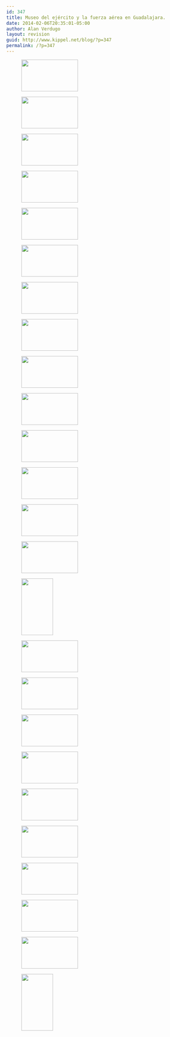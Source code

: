 ```yaml
---
id: 347
title: Museo del ejército y la fuerza aérea en Guadalajara.
date: 2014-02-06T20:35:01-05:00
author: Alan Verdugo
layout: revision
guid: http://www.kippel.net/blog/?p=347
permalink: /?p=347
---
```

<div id='gallery-4' class='gallery galleryid-347 gallery-columns-3 gallery-size-thumbnail'>
  <figure class='gallery-item'> 
  
  <div class='gallery-icon landscape'>
    <a href='http://li106-124.members.linode.com/blog/wp-content/uploads/2013/06/20130526_036m.jpg'><img width="150" height="84" src="http://li106-124.members.linode.com/blog/wp-content/uploads/2013/06/20130526_036m.jpg" class="attachment-thumbnail size-thumbnail" alt="" /></a>
  </div></figure><figure class='gallery-item'> 
  
  <div class='gallery-icon landscape'>
    <a href='http://li106-124.members.linode.com/blog/wp-content/uploads/2013/06/20130526_035m.jpg'><img width="150" height="84" src="http://li106-124.members.linode.com/blog/wp-content/uploads/2013/06/20130526_035m.jpg" class="attachment-thumbnail size-thumbnail" alt="" /></a>
  </div></figure><figure class='gallery-item'> 
  
  <div class='gallery-icon landscape'>
    <a href='http://li106-124.members.linode.com/blog/wp-content/uploads/2013/06/20130526_034m.jpg'><img width="150" height="84" src="http://li106-124.members.linode.com/blog/wp-content/uploads/2013/06/20130526_034m.jpg" class="attachment-thumbnail size-thumbnail" alt="" /></a>
  </div></figure><figure class='gallery-item'> 
  
  <div class='gallery-icon landscape'>
    <a href='http://li106-124.members.linode.com/blog/wp-content/uploads/2013/06/20130526_032m.jpg'><img width="150" height="84" src="http://li106-124.members.linode.com/blog/wp-content/uploads/2013/06/20130526_032m.jpg" class="attachment-thumbnail size-thumbnail" alt="" /></a>
  </div></figure><figure class='gallery-item'> 
  
  <div class='gallery-icon landscape'>
    <a href='http://li106-124.members.linode.com/blog/wp-content/uploads/2013/06/20130526_033m.jpg'><img width="150" height="84" src="http://li106-124.members.linode.com/blog/wp-content/uploads/2013/06/20130526_033m.jpg" class="attachment-thumbnail size-thumbnail" alt="" /></a>
  </div></figure><figure class='gallery-item'> 
  
  <div class='gallery-icon landscape'>
    <a href='http://li106-124.members.linode.com/blog/wp-content/uploads/2013/06/20130526_031m.jpg'><img width="150" height="84" src="http://li106-124.members.linode.com/blog/wp-content/uploads/2013/06/20130526_031m.jpg" class="attachment-thumbnail size-thumbnail" alt="" /></a>
  </div></figure><figure class='gallery-item'> 
  
  <div class='gallery-icon landscape'>
    <a href='http://li106-124.members.linode.com/blog/wp-content/uploads/2013/06/20130526_029m.jpg'><img width="150" height="84" src="http://li106-124.members.linode.com/blog/wp-content/uploads/2013/06/20130526_029m.jpg" class="attachment-thumbnail size-thumbnail" alt="" /></a>
  </div></figure><figure class='gallery-item'> 
  
  <div class='gallery-icon landscape'>
    <a href='http://li106-124.members.linode.com/blog/wp-content/uploads/2013/06/20130526_030m.jpg'><img width="150" height="84" src="http://li106-124.members.linode.com/blog/wp-content/uploads/2013/06/20130526_030m.jpg" class="attachment-thumbnail size-thumbnail" alt="" /></a>
  </div></figure><figure class='gallery-item'> 
  
  <div class='gallery-icon landscape'>
    <a href='http://li106-124.members.linode.com/blog/wp-content/uploads/2013/06/20130526_028m.jpg'><img width="150" height="84" src="http://li106-124.members.linode.com/blog/wp-content/uploads/2013/06/20130526_028m.jpg" class="attachment-thumbnail size-thumbnail" alt="" /></a>
  </div></figure><figure class='gallery-item'> 
  
  <div class='gallery-icon landscape'>
    <a href='http://li106-124.members.linode.com/blog/wp-content/uploads/2013/06/20130526_027m.jpg'><img width="150" height="84" src="http://li106-124.members.linode.com/blog/wp-content/uploads/2013/06/20130526_027m.jpg" class="attachment-thumbnail size-thumbnail" alt="" /></a>
  </div></figure><figure class='gallery-item'> 
  
  <div class='gallery-icon landscape'>
    <a href='http://li106-124.members.linode.com/blog/wp-content/uploads/2013/06/20130526_025m.jpg'><img width="150" height="84" src="http://li106-124.members.linode.com/blog/wp-content/uploads/2013/06/20130526_025m.jpg" class="attachment-thumbnail size-thumbnail" alt="" /></a>
  </div></figure><figure class='gallery-item'> 
  
  <div class='gallery-icon landscape'>
    <a href='http://li106-124.members.linode.com/blog/wp-content/uploads/2013/06/20130526_026m.jpg'><img width="150" height="84" src="http://li106-124.members.linode.com/blog/wp-content/uploads/2013/06/20130526_026m.jpg" class="attachment-thumbnail size-thumbnail" alt="" /></a>
  </div></figure><figure class='gallery-item'> 
  
  <div class='gallery-icon landscape'>
    <a href='http://li106-124.members.linode.com/blog/wp-content/uploads/2013/06/20130526_024m.jpg'><img width="150" height="84" src="http://li106-124.members.linode.com/blog/wp-content/uploads/2013/06/20130526_024m.jpg" class="attachment-thumbnail size-thumbnail" alt="" /></a>
  </div></figure><figure class='gallery-item'> 
  
  <div class='gallery-icon landscape'>
    <a href='http://li106-124.members.linode.com/blog/wp-content/uploads/2013/06/20130526_023m.jpg'><img width="150" height="84" src="http://li106-124.members.linode.com/blog/wp-content/uploads/2013/06/20130526_023m.jpg" class="attachment-thumbnail size-thumbnail" alt="" /></a>
  </div></figure><figure class='gallery-item'> 
  
  <div class='gallery-icon portrait'>
    <a href='http://li106-124.members.linode.com/blog/wp-content/uploads/2013/06/20130526_022m.jpg'><img width="84" height="150" src="http://li106-124.members.linode.com/blog/wp-content/uploads/2013/06/20130526_022m.jpg" class="attachment-thumbnail size-thumbnail" alt="" /></a>
  </div></figure><figure class='gallery-item'> 
  
  <div class='gallery-icon landscape'>
    <a href='http://li106-124.members.linode.com/blog/wp-content/uploads/2013/06/20130526_021m.jpg'><img width="150" height="84" src="http://li106-124.members.linode.com/blog/wp-content/uploads/2013/06/20130526_021m.jpg" class="attachment-thumbnail size-thumbnail" alt="" /></a>
  </div></figure><figure class='gallery-item'> 
  
  <div class='gallery-icon landscape'>
    <a href='http://li106-124.members.linode.com/blog/wp-content/uploads/2013/06/20130526_020m.jpg'><img width="150" height="84" src="http://li106-124.members.linode.com/blog/wp-content/uploads/2013/06/20130526_020m.jpg" class="attachment-thumbnail size-thumbnail" alt="" /></a>
  </div></figure><figure class='gallery-item'> 
  
  <div class='gallery-icon landscape'>
    <a href='http://li106-124.members.linode.com/blog/wp-content/uploads/2013/06/20130526_019m.jpg'><img width="150" height="84" src="http://li106-124.members.linode.com/blog/wp-content/uploads/2013/06/20130526_019m.jpg" class="attachment-thumbnail size-thumbnail" alt="" /></a>
  </div></figure><figure class='gallery-item'> 
  
  <div class='gallery-icon landscape'>
    <a href='http://li106-124.members.linode.com/blog/wp-content/uploads/2013/06/20130526_041m.jpg'><img width="150" height="84" src="http://li106-124.members.linode.com/blog/wp-content/uploads/2013/06/20130526_041m.jpg" class="attachment-thumbnail size-thumbnail" alt="" /></a>
  </div></figure><figure class='gallery-item'> 
  
  <div class='gallery-icon landscape'>
    <a href='http://li106-124.members.linode.com/blog/wp-content/uploads/2013/06/20130526_009m.jpg'><img width="150" height="84" src="http://li106-124.members.linode.com/blog/wp-content/uploads/2013/06/20130526_009m.jpg" class="attachment-thumbnail size-thumbnail" alt="" /></a>
  </div></figure><figure class='gallery-item'> 
  
  <div class='gallery-icon landscape'>
    <a href='http://li106-124.members.linode.com/blog/wp-content/uploads/2013/06/20130526_010m.jpg'><img width="150" height="84" src="http://li106-124.members.linode.com/blog/wp-content/uploads/2013/06/20130526_010m.jpg" class="attachment-thumbnail size-thumbnail" alt="" /></a>
  </div></figure><figure class='gallery-item'> 
  
  <div class='gallery-icon landscape'>
    <a href='http://li106-124.members.linode.com/blog/wp-content/uploads/2013/06/20130526_012m.jpg'><img width="150" height="84" src="http://li106-124.members.linode.com/blog/wp-content/uploads/2013/06/20130526_012m.jpg" class="attachment-thumbnail size-thumbnail" alt="" /></a>
  </div></figure><figure class='gallery-item'> 
  
  <div class='gallery-icon landscape'>
    <a href='http://li106-124.members.linode.com/blog/wp-content/uploads/2013/06/20130526_015m.jpg'><img width="150" height="84" src="http://li106-124.members.linode.com/blog/wp-content/uploads/2013/06/20130526_015m.jpg" class="attachment-thumbnail size-thumbnail" alt="" /></a>
  </div></figure><figure class='gallery-item'> 
  
  <div class='gallery-icon landscape'>
    <a href='http://li106-124.members.linode.com/blog/wp-content/uploads/2013/06/20130526_016m.jpg'><img width="150" height="84" src="http://li106-124.members.linode.com/blog/wp-content/uploads/2013/06/20130526_016m.jpg" class="attachment-thumbnail size-thumbnail" alt="" /></a>
  </div></figure><figure class='gallery-item'> 
  
  <div class='gallery-icon portrait'>
    <a href='http://li106-124.members.linode.com/blog/wp-content/uploads/2013/06/20130526_018m.jpg'><img width="84" height="150" src="http://li106-124.members.linode.com/blog/wp-content/uploads/2013/06/20130526_018m.jpg" class="attachment-thumbnail size-thumbnail" alt="" /></a>
  </div></figure>
</div>
